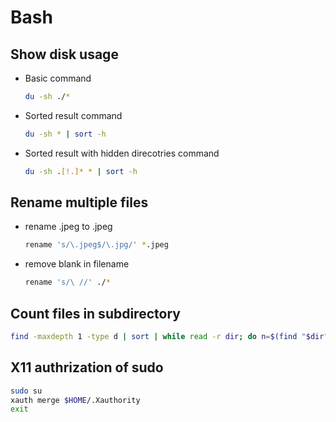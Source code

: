 # Bash

## Show disk usage
- Basic command
  ```bash
  du -sh ./*
  ```

- Sorted result command
  ```bash
  du -sh * | sort -h
  ```

- Sorted result with hidden direcotries command
  ```bash
  du -sh .[!.]* * | sort -h
  ```

## Rename multiple files
- rename .jpeg to .jpeg
  ```bash
  rename 's/\.jpeg$/\.jpg/' *.jpeg
  ```

- remove blank in filename
  ```bash
  rename 's/\ //' ./*
  ```

## Count files in subdirectory
```bash
find -maxdepth 1 -type d | sort | while read -r dir; do n=$(find "$dir" -type f | wc -l); printf "%4d : %s\n" $n "$dir"; done
```

## X11 authrization of sudo
```bash
sudo su
xauth merge $HOME/.Xauthority
exit
```
